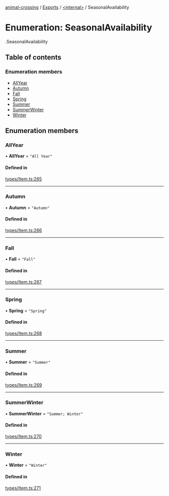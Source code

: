 [animal-crossing](../README.md) / [Exports](../modules.md) / [<internal\>](../modules/internal_.md) / SeasonalAvailability

# Enumeration: SeasonalAvailability

[<internal>](../modules/internal_.md).SeasonalAvailability

## Table of contents

### Enumeration members

- [AllYear](internal_.SeasonalAvailability.md#allyear)
- [Autumn](internal_.SeasonalAvailability.md#autumn)
- [Fall](internal_.SeasonalAvailability.md#fall)
- [Spring](internal_.SeasonalAvailability.md#spring)
- [Summer](internal_.SeasonalAvailability.md#summer)
- [SummerWinter](internal_.SeasonalAvailability.md#summerwinter)
- [Winter](internal_.SeasonalAvailability.md#winter)

## Enumeration members

### AllYear

• **AllYear** = `"All Year"`

#### Defined in

[types/Item.ts:265](https://github.com/Norviah/animal-crossing/blob/d6e407b/module/types/Item.ts#L265)

___

### Autumn

• **Autumn** = `"Autumn"`

#### Defined in

[types/Item.ts:266](https://github.com/Norviah/animal-crossing/blob/d6e407b/module/types/Item.ts#L266)

___

### Fall

• **Fall** = `"Fall"`

#### Defined in

[types/Item.ts:267](https://github.com/Norviah/animal-crossing/blob/d6e407b/module/types/Item.ts#L267)

___

### Spring

• **Spring** = `"Spring"`

#### Defined in

[types/Item.ts:268](https://github.com/Norviah/animal-crossing/blob/d6e407b/module/types/Item.ts#L268)

___

### Summer

• **Summer** = `"Summer"`

#### Defined in

[types/Item.ts:269](https://github.com/Norviah/animal-crossing/blob/d6e407b/module/types/Item.ts#L269)

___

### SummerWinter

• **SummerWinter** = `"Summer; Winter"`

#### Defined in

[types/Item.ts:270](https://github.com/Norviah/animal-crossing/blob/d6e407b/module/types/Item.ts#L270)

___

### Winter

• **Winter** = `"Winter"`

#### Defined in

[types/Item.ts:271](https://github.com/Norviah/animal-crossing/blob/d6e407b/module/types/Item.ts#L271)
